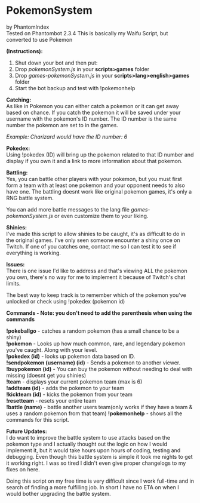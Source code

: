 # PokemonSystem
by PhantomIndex  
Tested on Phantombot 2.3.4
This is basically my Waifu Script, but converted to use Pokemon

**(Instructions):**  
1. Shut down your bot and then put:  
2. Drop *pokemonSystem.js* in your **scripts>games** folder   
3. Drop *games-pokemonSystem.js* in your **scripts>lang>english>games** folder  
4. Start the bot backup and test with !pokemonhelp  

**Catching:**  
As like in Pokemon you can either catch a pokemon or it can get away based on chance. If you catch the pokemon it will be saved under your username with the pokemon's ID number. The ID number is the same number the pokemon are set to in the games.  

*Example: Charizard would have the ID number: 6*

**Pokedex:**  
Using !pokedex (ID) will bring up the pokemon related to that ID number and display if you own it and a link to more information about that pokemon.  

**Battling:**  
Yes, you can battle other players with your pokemon, but you must first form a team with at least one pokemon and your opponent needs to also have one. The battling doesnt work like original pokemon games, it's only a RNG battle system. 

You can add more battle messages to the lang file *games-pokemonSystem.js* or even customize them to your liking.
  
**Shinies:**  
I've made this script to allow shinies to be caught, it's as difficult to do in the original games.
I've only seen someone encounter a shiny once on Twitch. If one of you catches one, contact me so I can test it to see if everything is working.

**Issues:**  
There is one issue I'd like to address and that's viewing ALL the pokemon you own, there's no way for me to implement it because of Twitch's chat limits.  

The best way to keep track is to remember which of the pokemon you've unlocked or check using !pokedex (pokemon id)


**Commands - Note: you don't need to add the parenthesis when using the commands**  

**!pokeballgo** - catches a random pokemon (has a small chance to be a shiny)  
**!pokemon** - Looks up how much common, rare, and legendary pokemon you've caught. Along with your level.   
**!pokedex (id)** - looks up pokemon data based on ID.  
**!sendpokemon (username) (id)** - Sends a pokemon to another viewer.  
**!buypokemon (id)** - You can buy the pokemon without needing to deal with missing (doesnt get you shinies)  
**!team** - displays your  current pokemon team (max is 6)  
**!addteam (id)** - adds the pokemon to your team  
**!kickteam (id)** -  kicks the pokemon from your team  
**!resetteam** - resets your entire team  
**!battle (name)** - battle another users team(only works if they have a team & uses a random pokemon from that team) 
**!pokemonhelp** - shows all the commands for this script.  



**Future Updates:**  
I do want to improve the battle system to use attacks based on the pokemon type and I actually thought out the logic on how I would implement it, but it would take hours upon hours of coding, testing and debugging. Even though this battle system is simple it took me nights to get it working right. I was so tired I didn't even give proper changelogs to my fixes on here.

Doing this script on my free time is very difficult since I work full-time and in search of finding a more fulfilling job.
In short I have no ETA on when I would bother upgrading the battle system.
